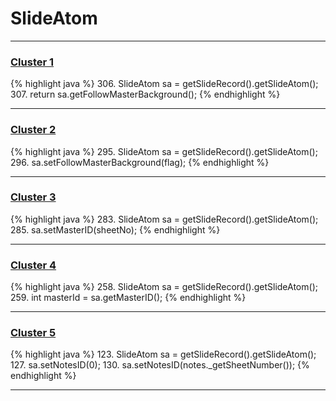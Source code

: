 # SlideAtom

***

### [Cluster 1](./1)
{% highlight java %}
306. SlideAtom sa = getSlideRecord().getSlideAtom();
307. return sa.getFollowMasterBackground();
{% endhighlight %}

***

### [Cluster 2](./2)
{% highlight java %}
295. SlideAtom sa = getSlideRecord().getSlideAtom();
296. sa.setFollowMasterBackground(flag);
{% endhighlight %}

***

### [Cluster 3](./3)
{% highlight java %}
283. SlideAtom sa = getSlideRecord().getSlideAtom();
285. sa.setMasterID(sheetNo);
{% endhighlight %}

***

### [Cluster 4](./4)
{% highlight java %}
258. SlideAtom sa = getSlideRecord().getSlideAtom();
259. int masterId = sa.getMasterID();
{% endhighlight %}

***

### [Cluster 5](./5)
{% highlight java %}
123. SlideAtom sa = getSlideRecord().getSlideAtom();
127.   sa.setNotesID(0);
130.   sa.setNotesID(notes._getSheetNumber());
{% endhighlight %}

***

